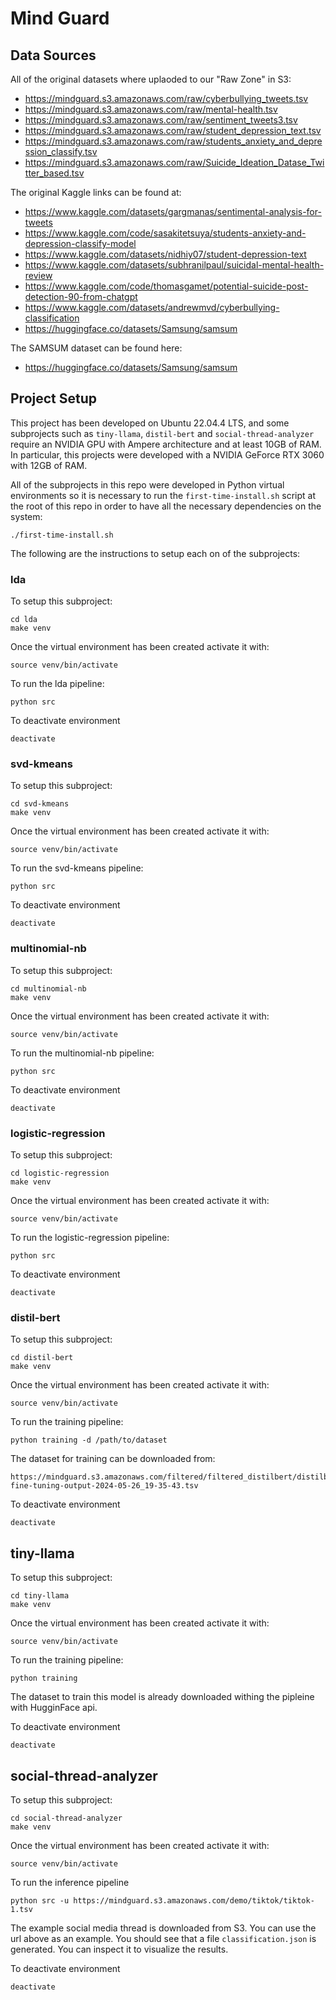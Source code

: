 # Mind Guard


## Data Sources

All of the original datasets where uplaoded to our "Raw Zone" in S3:

- https://mindguard.s3.amazonaws.com/raw/cyberbullying_tweets.tsv
- https://mindguard.s3.amazonaws.com/raw/mental-health.tsv
- https://mindguard.s3.amazonaws.com/raw/sentiment_tweets3.tsv
- https://mindguard.s3.amazonaws.com/raw/student_depression_text.tsv
- https://mindguard.s3.amazonaws.com/raw/students_anxiety_and_depression_classify.tsv
- https://mindguard.s3.amazonaws.com/raw/Suicide_Ideation_Datase_Twitter_based.tsv

The original Kaggle links can be found at:

- https://www.kaggle.com/datasets/gargmanas/sentimental-analysis-for-tweets
- https://www.kaggle.com/code/sasakitetsuya/students-anxiety-and-depression-classify-model
- https://www.kaggle.com/datasets/nidhiy07/student-depression-text
- https://www.kaggle.com/datasets/subhranilpaul/suicidal-mental-health-review
- https://www.kaggle.com/code/thomasgamet/potential-suicide-post-detection-90-from-chatgpt
- https://www.kaggle.com/datasets/andrewmvd/cyberbullying-classification
- https://huggingface.co/datasets/Samsung/samsum


The SAMSUM dataset can be found here:

- https://huggingface.co/datasets/Samsung/samsum


## Project Setup

This project has been developed on Ubuntu 22.04.4 LTS, and some subprojects such as `tiny-llama`,
`distil-bert` and `social-thread-analyzer` require an NVIDIA GPU with Ampere architecture and at least
10GB of RAM. In particular, this projects were developed with a NVIDIA GeForce RTX 3060 with 12GB of RAM.

All of the subprojects in this repo were developed in Python virtual environments so it is necessary
to run the `first-time-install.sh` script at the root of this repo in order to have all the necessary
dependencies on the system:

```
./first-time-install.sh
```

The following are the instructions to setup each on of the subprojects:

### lda

To setup this subproject:

```
cd lda
make venv
```

Once the virtual environment has been created activate it with:

```
source venv/bin/activate
```

To run the lda pipeline:

```
python src
```

To deactivate environment

```
deactivate
```

### svd-kmeans

To setup this subproject:

```
cd svd-kmeans
make venv
```

Once the virtual environment has been created activate it with:

```
source venv/bin/activate
```

To run the svd-kmeans pipeline:

```
python src
```

To deactivate environment

```
deactivate
```


### multinomial-nb

To setup this subproject:

```
cd multinomial-nb
make venv
```

Once the virtual environment has been created activate it with:

```
source venv/bin/activate
```

To run the multinomial-nb pipeline:

```
python src
```

To deactivate environment

```
deactivate
```

### logistic-regression

To setup this subproject:

```
cd logistic-regression
make venv
```

Once the virtual environment has been created activate it with:

```
source venv/bin/activate
```

To run the logistic-regression pipeline:

```
python src
```

To deactivate environment

```
deactivate
```

### distil-bert


To setup this subproject:

```
cd distil-bert
make venv
```

Once the virtual environment has been created activate it with:

```
source venv/bin/activate
```

To run the training pipeline:

```
python training -d /path/to/dataset
```

The dataset for training can be downloaded from:

```
https://mindguard.s3.amazonaws.com/filtered/filtered_distilbert/distilbert-fine-tuning-output-2024-05-26_19-35-43.tsv
```

To deactivate environment

```
deactivate
```

## tiny-llama

To setup this subproject:

```
cd tiny-llama
make venv
```

Once the virtual environment has been created activate it with:

```
source venv/bin/activate
```

To run the training pipeline:

```
python training
```

The dataset to train this model is already downloaded withing the pipleine with HugginFace api.


To deactivate environment

```
deactivate
```

## social-thread-analyzer

To setup this subproject:

```
cd social-thread-analyzer
make venv
```

Once the virtual environment has been created activate it with:

```
source venv/bin/activate
```

To run the inference pipeline

```
python src -u https://mindguard.s3.amazonaws.com/demo/tiktok/tiktok-1.tsv
```

The example social media thread is downloaded from S3. You can use the url above as an example.
You should see that a file `classification.json` is generated. You can inspect it to visualize the
results.


To deactivate environment

```
deactivate
```
